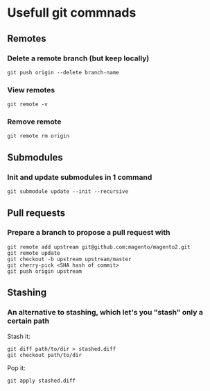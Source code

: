 # Usefull git commnads

## Remotes

### Delete a remote branch (but keep locally)

    git push origin --delete branch-name

### View remotes

    git remote -v

### Remove remote

    git remote rm origin

## Submodules

### Init and update submodules in 1 command

    git submodule update --init --recursive

## Pull requests

### Prepare a branch to propose a pull request with

    git remote add upstream git@github.com:magento/magento2.git
    git remote update
    git checkout -b upstream upstream/master
    git cherry-pick <SHA hash of commit>
    git push origin upstream

## Stashing

### An alternative to stashing, which let's you "stash" only a certain path

Stash it:

    git diff path/to/dir > stashed.diff
    git checkout path/to/dir

Pop it:

    git apply stashed.diff
